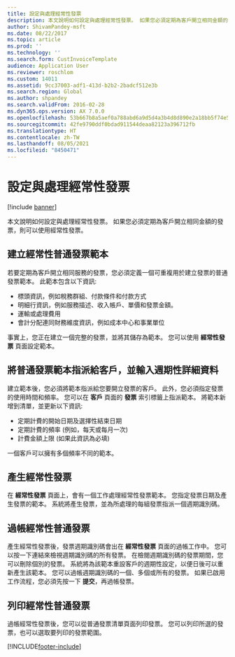 ```yaml
---
title: 設定與處理經常性發票
description: 本文說明如何設定與處理經常性發票。 如果您必須定期為客戶開立相同金額的發票，則可以使用經常性發票。
author: ShivamPandey-msft
ms.date: 08/22/2017
ms.topic: article
ms.prod: ''
ms.technology: ''
ms.search.form: CustInvoiceTemplate
audience: Application User
ms.reviewer: roschlom
ms.custom: 14011
ms.assetid: 9cc37003-adf1-413d-b2b2-2badcf512e3b
ms.search.region: Global
ms.author: shpandey
ms.search.validFrom: 2016-02-28
ms.dyn365.ops.version: AX 7.0.0
ms.openlocfilehash: 53b667b8a5aef0a788abd6a9d5d4a3b4d8d890e2a18bb5f74e58bb198fab5fa8
ms.sourcegitcommit: 42fe9790ddf0bdad911544deaa82123a396712fb
ms.translationtype: HT
ms.contentlocale: zh-TW
ms.lasthandoff: 08/05/2021
ms.locfileid: "8450471"
---
```

# <a name="set-up-and-process-recurring-invoices"></a>設定與處理經常性發票

[!include [banner](../includes/banner.md)]

本文說明如何設定與處理經常性發票。 如果您必須定期為客戶開立相同金額的發票，則可以使用經常性發票。

## <a name="create-a-recurring-free-text-invoice-template"></a>建立經常性普通發票範本

若要定期為客戶開立相同服務的發票，您必須定義一個可重複用於建立發票的普通發票範本。 此範本包含以下資訊: 

-   標頭資訊，例如稅務群組、付款條件和付款方式
-   明細行資訊，例如服務描述、收入帳戶、單價和發票金額。
-   運輸或處理費用
-   會計分配連同財務維度資訊，例如成本中心和事業單位

事實上，您正在建立一個完整的發票，並將其儲存為範本。 您可以使用 **經常性發票** 頁面設定範本。

## <a name="assign-a-free-text-invoice-template-to-a-customer-and-enter-recurrence-details"></a>將普通發票範本指派給客戶，並輸入週期性詳細資料
建立範本後，您必須將範本指派給您要開立發票的客戶。 此外，您必須指定發票的使用時間和頻率。 您可以在 **客戶** 頁面的 **發票** 索引標籤上指派範本。 將範本新增到清單，並更新以下資訊: 

-   定期計費的開始日期及選擇性結束日期
-   定期計費的頻率 (例如，每天或每月一次)
-   計費金額上限 (如果此資訊為必填)

一個客戶可以擁有多個頻率不同的範本。

## <a name="generate-the-recurring-invoices"></a>產生經常性發票
在 **經常性發票** 頁面上，會有一個工作處理經常性發票範本。 您指定發票日期及產生發票的範本。 系統將產生發票，並為所處理的每組發票指派一個週期識別碼。

## <a name="post-recurring-free-text-invoices"></a>過帳經常性普通發票

產生經常性發票後，發票週期識別碼會出在 **經常性發票** 頁面的過帳工作中。 您可以按一下連結來檢視週期識別碼的所有發票。 在檢閱週期識別碼的發票期間，您可以刪除個別的發票。 系統將為該範本重設客戶的週期性設定，以便日後可以重新產生該範本。 您可以過帳週期識別碼的一個、多個或所有的發票。 如果已啟用工作流程，您必須先按一下 **提交**，再過帳發票。

## <a name="print-recurring-free-text-invoices"></a>列印經常性普通發票

過帳經常性發票後，您可以從普通發票清單頁面列印發票。 您可以列印所選的發票，也可以選取要列印的發票範圍。





[!INCLUDE[footer-include](../../includes/footer-banner.md)]